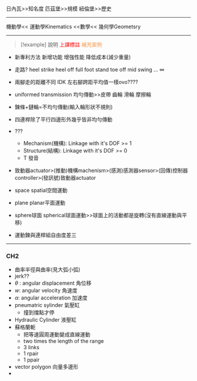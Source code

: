 日內瓦>>知名度
匹茲堡>>規模
紐倫堡>>歷史

---

機動學<< 運動學Kinematics <<數學<< 幾何學Geometsry

---
>[!example] 說明
><font color="#ff0000">上課標註</font>
><font color="#f79646">補充案例</font>

- 新專利方法
	新增功能
	增強性能
	降低成本(減少重量)

- 走路?
	heel strike
	heel off
	full foot stand
	toe off 
	mid swing
	... $\infty$ 
- 兩腳走的距離不同
	IDK
	左右腳跨距平均值一樣ovo????
- uniformed transmission 均勻傳動>>皮帶 齒輪 滑輪 摩擦輪
- 鍊條+鏈輪=不均勻傳動(輸入輪形狀不規則)
- 四連桿除了平行四邊形外幾乎皆非均勻傳動
- ???
	- Mechanism(機構): Linkage with it's DOF >= 1
	- Structure(結構): Linkage with it's DOF >= 0
	- T 發音
- 致動器actuator>(推動)機構machenism>(感測)感測器sensor>(回傳)控制器controller>(發訊號)致動器actuator
- space spatial空間運動
- plane planar平面運動
- sphere球面 spherical球面運動>>球面上的活動都是旋轉(沒有直線運動與平移)
- 運動鍊與連桿組自由度差三

---
### CH2

- 曲率半徑與曲率(見大弧小弧)
- jerk??
- $\theta$ : angular displacement 角位移
- $w$: angular velocity 角速度
- $\alpha$: angular acceleration 加速度 
- pneumatric sylinder 氣壓缸
	- 撞到擋點才停
- Hydraulic Cylinder 液壓缸
- 蘇格蘭軛
	- 把等速圓周運動變成直線運動
	- two times the length of the range
	- 3 links
	- 1 rpair
	- 1 ppair
- vector polygon 向量多邊形
- 
